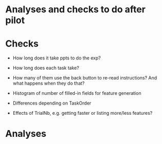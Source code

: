 Analyses and checks to do after pilot
=====================================


Checks
======

- How long does it take ppts to do the exp?
- How long does each task take?
- How many of them use the back button to re-read instructions? And what happens when they do that?
- Histogram of number of filled-in fields for feature generation

- Differences depending on TaskOrder

- Effects of TrialNb, e.g. getting faster or listing more/less features?


Analyses
========
